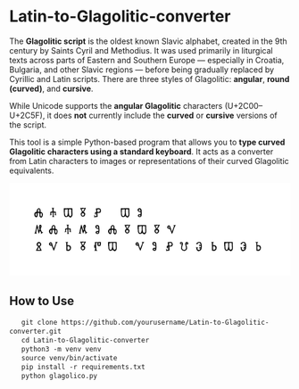 # Latin-to-Glagolitic-converter


The **Glagolitic script** is the oldest known Slavic alphabet, created in the 9th century by Saints Cyril and Methodius. It was used primarily in liturgical texts across parts of Eastern and Southern Europe — especially in Croatia, Bulgaria, and other Slavic regions — before being gradually replaced by Cyrillic and Latin scripts. There are three styles of Glagolitic: **angular**, **round (curved)**, and **cursive**.

While Unicode supports the **angular Glagolitic** characters (U+2C00–U+2C5F), it does **not** currently include the **curved** or **cursive** versions of the script.

This tool is a simple Python-based program that allows you to **type curved Glagolitic characters using a standard keyboard**. It acts as a converter from Latin characters to images or representations of their curved Glagolitic equivalents.

![Glagolitic Output Example](https://raw.githubusercontent.com/buggcatcher/public/main/various/glagolitic-output-example.png)


## How to Use

```
   git clone https://github.com/yourusername/Latin-to-Glagolitic-converter.git
   cd Latin-to-Glagolitic-converter
   python3 -m venv venv
   source venv/bin/activate
   pip install -r requirements.txt
   python glagolico.py
```



